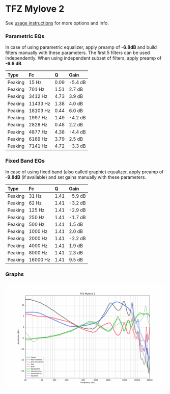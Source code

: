 # TFZ Mylove 2
See [usage instructions](https://github.com/jaakkopasanen/AutoEq#usage) for more options and info.

### Parametric EQs
In case of using parametric equalizer, apply preamp of **-6.8dB** and build filters manually
with these parameters. The first 5 filters can be used independently.
When using independent subset of filters, apply preamp of **-6.6 dB**.

| Type    | Fc       |    Q | Gain    |
|:--------|:---------|:-----|:--------|
| Peaking | 15 Hz    | 0.09 | -5.4 dB |
| Peaking | 701 Hz   | 1.51 | 2.7 dB  |
| Peaking | 3412 Hz  | 4.73 | 3.9 dB  |
| Peaking | 11433 Hz | 1.38 | 4.0 dB  |
| Peaking | 18103 Hz | 0.44 | 6.0 dB  |
| Peaking | 1997 Hz  | 1.49 | -4.2 dB |
| Peaking | 2828 Hz  | 0.48 | 2.2 dB  |
| Peaking | 4877 Hz  | 4.38 | -4.4 dB |
| Peaking | 6169 Hz  | 3.79 | 2.5 dB  |
| Peaking | 7141 Hz  | 4.72 | -3.3 dB |

### Fixed Band EQs
In case of using fixed band (also called graphic) equalizer, apply preamp of **-9.8dB**
(if available) and set gains manually with these parameters.

| Type    | Fc       |    Q | Gain    |
|:--------|:---------|:-----|:--------|
| Peaking | 31 Hz    | 1.41 | -5.9 dB |
| Peaking | 62 Hz    | 1.41 | -3.2 dB |
| Peaking | 125 Hz   | 1.41 | -2.9 dB |
| Peaking | 250 Hz   | 1.41 | -1.7 dB |
| Peaking | 500 Hz   | 1.41 | 1.5 dB  |
| Peaking | 1000 Hz  | 1.41 | 2.0 dB  |
| Peaking | 2000 Hz  | 1.41 | -2.2 dB |
| Peaking | 4000 Hz  | 1.41 | 1.9 dB  |
| Peaking | 8000 Hz  | 1.41 | 2.3 dB  |
| Peaking | 16000 Hz | 1.41 | 9.5 dB  |

### Graphs
![](./TFZ%20Mylove%202.png)